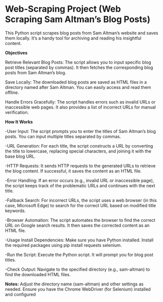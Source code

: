 # Web-Scraping Project (Web Scraping Sam Altman’s Blog Posts)

This Python script scrapes blog posts from Sam Altman’s website and saves them locally. It’s a handy tool for archiving and reading his insightful content.


**Objectives**

Retrieve Relevant Blog Posts: The script allows you to input specific blog post titles (separated by commas). It then fetches the corresponding blog posts from Sam Altman’s blog.

Save Locally: The downloaded blog posts are saved as HTML files in a directory named after Sam Altman. You can easily access and read them offline.

Handle Errors Gracefully: The script handles errors such as invalid URLs or inaccessible web pages. It also provides a list of incorrect URLs for manual verification.


**How It Works**

-User Input: The script prompts you to enter the titles of Sam Altman’s blog posts. You can input multiple titles separated by commas.

-URL Generation: For each title, the script constructs a URL by converting the title to lowercase, replacing special characters, and joining it with the base blog URL.

-HTTP Requests: It sends HTTP requests to the generated URLs to retrieve the blog content. If successful, it saves the content as an HTML file.

-Error Handling: If an error occurs (e.g., invalid URL or inaccessible page), the script keeps track of the problematic URLs and continues with the next title.

-Fallback Search: For incorrect URLs, the script uses a web browser (in this case, Microsoft Edge) to search for the correct URL based on modified title keywords.

-Browser Automation: The script automates the browser to find the correct URL on Google search results. It then saves the corrected content as an HTML file.

-Usage
Install Dependencies: Make sure you have Python installed. Install the required packages using pip install requests selenium.

-Run the Script: Execute the Python script. It will prompt you for blog post titles.

-Check Output: Navigate to the specified directory (e.g., sam-altman) to find the downloaded HTML files.

**Notes:**
Adjust the directory name (sam-altman) and other settings as needed.
Ensure you have the Chrome WebDriver (for Selenium) installed and configured